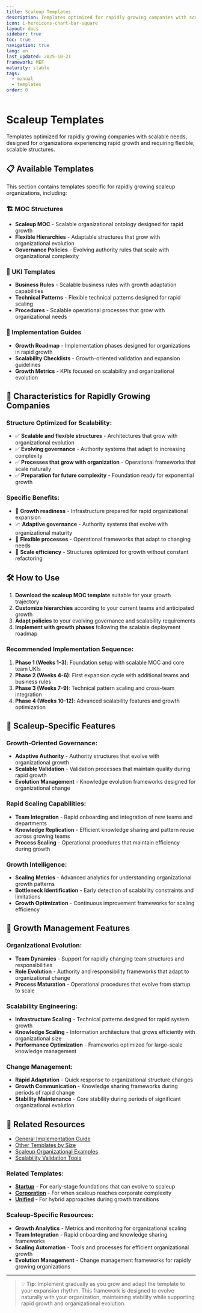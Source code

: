 ```yaml
---
title: Scaleup Templates
description: Templates optimized for rapidly growing companies with scalable needs
icon: i-heroicons-chart-bar-square
layout: docs
sidebar: true
toc: true
navigation: true
lang: en
last_updated: 2025-10-21
framework: MEF
maturity: stable
tags:
  - manual
  - templates
order: 0
---
```

# Scaleup Templates

Templates optimized for rapidly growing companies with scalable needs, designed for organizations experiencing rapid growth and requiring flexible, scalable structures.

## 📋 Available Templates

This section contains templates specific for rapidly growing scaleup organizations, including:

### 🏗️ MOC Structures
- **Scaleup MOC** - Scalable organizational ontology designed for rapid growth
- **Flexible Hierarchies** - Adaptable structures that grow with organizational evolution
- **Governance Policies** - Evolving authority rules that scale with organizational complexity

### 📝 UKI Templates
- **Business Rules** - Scalable business rules with growth adaptation capabilities
- **Technical Patterns** - Flexible technical patterns designed for rapid scaling  
- **Procedures** - Scalable operational processes that grow with organizational needs

### 🚀 Implementation Guides
- **Growth Roadmap** - Implementation phases designed for organizations in rapid growth
- **Scalability Checklists** - Growth-oriented validation and expansion guidelines
- **Growth Metrics** - KPIs focused on scalability and organizational evolution

## 🎯 Characteristics for Rapidly Growing Companies

### Structure Optimized for Scalability:
- ✅ **Scalable and flexible structures** - Architectures that grow with organizational evolution
- ✅ **Evolving governance** - Authority systems that adapt to increasing complexity
- ✅ **Processes that grow with organization** - Operational frameworks that scale naturally
- ✅ **Preparation for future complexity** - Foundation ready for exponential growth

### Specific Benefits:
- 🚀 **Growth readiness** - Infrastructure prepared for rapid organizational expansion
- 📈 **Adaptive governance** - Authority systems that evolve with organizational maturity
- 🔧 **Flexible processes** - Operational frameworks that adapt to changing needs
- 🎯 **Scale efficiency** - Structures optimized for growth without constant refactoring

## 🛠️ How to Use

1. **Download the scaleup MOC template** suitable for your growth trajectory
2. **Customize hierarchies** according to your current teams and anticipated growth
3. **Adapt policies** to your evolving governance and scalability requirements
4. **Implement with growth phases** following the scalable deployment roadmap

### Recommended Implementation Sequence:
1. **Phase 1 (Weeks 1-3)**: Foundation setup with scalable MOC and core team UKIs
2. **Phase 2 (Weeks 4-6)**: First expansion cycle with additional teams and business rules
3. **Phase 3 (Weeks 7-9)**: Technical pattern scaling and cross-team integration
4. **Phase 4 (Weeks 10-12)**: Advanced scalability features and growth optimization

## 🎯 Scaleup-Specific Features

### Growth-Oriented Governance:
- **Adaptive Authority** - Authority structures that evolve with organizational growth
- **Scalable Validation** - Validation processes that maintain quality during rapid growth
- **Evolution Management** - Knowledge evolution frameworks designed for organizational change

### Rapid Scaling Capabilities:
- **Team Integration** - Rapid onboarding and integration of new teams and departments
- **Knowledge Replication** - Efficient knowledge sharing and pattern reuse across growing teams
- **Process Scaling** - Operational procedures that maintain efficiency during growth

### Growth Intelligence:
- **Scaling Metrics** - Advanced analytics for understanding organizational growth patterns
- **Bottleneck Identification** - Early detection of scalability constraints and limitations
- **Growth Optimization** - Continuous improvement frameworks for scaling efficiency

## 🎯 Growth Management Features

### Organizational Evolution:
- **Team Dynamics** - Support for rapidly changing team structures and responsibilities
- **Role Evolution** - Authority and responsibility frameworks that adapt to organizational change
- **Process Maturation** - Operational procedures that evolve from startup to scale

### Scalability Engineering:
- **Infrastructure Scaling** - Technical patterns designed for rapid system growth
- **Knowledge Scaling** - Information architecture that grows efficiently with organizational size
- **Performance Optimization** - Frameworks optimized for large-scale knowledge management

### Change Management:
- **Rapid Adaptation** - Quick response to organizational structure changes
- **Growth Communication** - Knowledge sharing frameworks during periods of rapid change
- **Stability Maintenance** - Core stability during periods of significant organizational evolution

## 📖 Related Resources

- [General Implementation Guide](../../index.md)
- [Other Templates by Size](../index.md)
- [Scaleup Organizational Examples](../../../examples)
- [Scalability Validation Tools](../../tools)

### Related Templates:
- **[Startup](../startup)** - For early-stage foundations that can evolve to scaleup
- **[Corporation](../corporation)** - For when scaleup reaches corporate complexity
- **[Unified](../unified)** - For hybrid approaches during growth transitions

### Scaleup-Specific Resources:
- **Growth Analytics** - Metrics and monitoring for organizational scaling
- **Team Integration** - Rapid onboarding and knowledge sharing frameworks
- **Scaling Automation** - Tools and processes for efficient organizational growth
- **Evolution Management** - Change management frameworks for rapidly growing organizations

---

> 💡 **Tip**: Implement gradually as you grow and adapt the template to your expansion rhythm. This framework is designed to evolve naturally with your organization, maintaining stability while supporting rapid growth and organizational evolution.